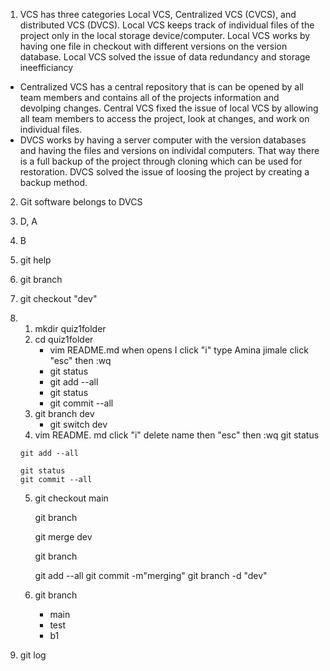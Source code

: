 1. VCS has three categories Local VCS, Centralized VCS (CVCS), and distributed VCS (DVCS). Local VCS keeps track of individual files of the project only in the local storage device/computer. Local VCS works by having one file in checkout with different versions on the version database. Local VCS solved the issue of data redundancy and storage ineefficiancy
+ Centralized VCS has a central repository that is can be opened by all team members and contains all of the projects information and devolping changes. Central VCS fixed the issue of local VCS by allowing all team members to access the project, look at changes, and work on individual files.
+ DVCS works by having a server computer with the version databases and having the files and versions  on individal computers. That way there is a full backup of the project through cloning which can be used for restoration. DVCS solved the issue of loosing the project by creating a backup method. 
2. Git software belongs to DVCS
3. D, A
4. B
5. git help <command name>
6. git branch
7. git checkout "dev"
8. 1. mkdir quiz1folder
   2. cd quiz1folder 
      + vim README.md when opens I click "i" type Amina jimale click "esc" then :wq
      + git status 
      + git add --all
      + git status 
      + git commit --all
    3. git branch dev 
       + git switch dev
    4.  vim README. md  click "i" delete name then "esc" then :wq
       git status 
       
       git add --all 
       
       git status 
       git commit --all
    5. git checkout main 
   
       git branch
       
       git merge dev
       
       git branch 
       
       git add --all 
       git commit -m"merging"
       git branch -d "dev" 
     6. git branch 
          + main 
          + test 
          + b1 
          
 9.  git log     
       
    
      
